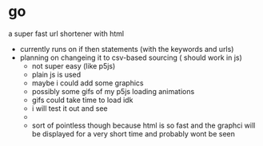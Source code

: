 # go
a super fast url shortener with html
- currently runs on if then statements (with the keywords and urls)
- planning on changeing it to csv-based sourcing ( should work in js)
  - not super easy (like p5js)
  - plain js is used 
  - maybe i could add some graphics
  - possibly some gifs of my p5js loading animations
  - gifs could take time to load idk
  - i will test it out and see
  -
  - sort of pointless though because html is so fast and the graphci will be displayed for a very short time and probably wont be seen
